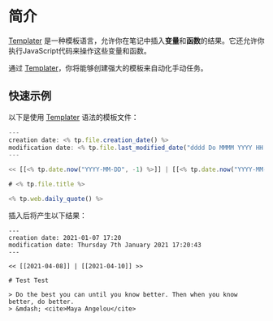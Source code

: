 # 简介

[Templater](https://github.com/SilentVoid13/Templater) 是一种模板语言，允许你在笔记中插入**变量**和**函数**的结果。它还允许你执行JavaScript代码来操作这些变量和函数。

通过 [Templater](https://github.com/SilentVoid13/Templater)，你将能够创建强大的模板来自动化手动任务。

## 快速示例

以下是使用 [Templater](https://github.com/SilentVoid13/Templater) 语法的模板文件：

```javascript
---
creation date: <% tp.file.creation_date() %>
modification date: <% tp.file.last_modified_date("dddd Do MMMM YYYY HH:mm:ss") %>
---

<< [[<% tp.date.now("YYYY-MM-DD", -1) %>]] | [[<% tp.date.now("YYYY-MM-DD", 1) %>]] >>

# <% tp.file.title %>

<% tp.web.daily_quote() %>
```

插入后将产生以下结果：

````
---
creation date: 2021-01-07 17:20
modification date: Thursday 7th January 2021 17:20:43
---

<< [[2021-04-08]] | [[2021-04-10]] >>

# Test Test

> Do the best you can until you know better. Then when you know better, do better.
> &mdash; <cite>Maya Angelou</cite>
````